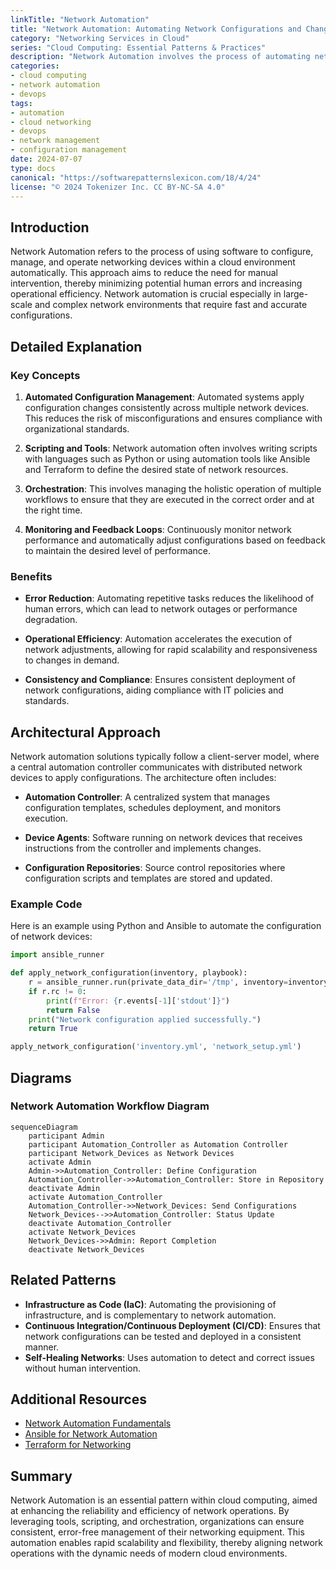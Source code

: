 ```yaml
---
linkTitle: "Network Automation"
title: "Network Automation: Automating Network Configurations and Changes to Reduce Errors"
category: "Networking Services in Cloud"
series: "Cloud Computing: Essential Patterns & Practices"
description: "Network Automation involves the process of automating network configurations and changes to reduce operational errors, enhance efficiency, and improve the agility of network management in cloud environments."
categories:
- cloud computing
- network automation
- devops
tags:
- automation
- cloud networking
- devops
- network management
- configuration management
date: 2024-07-07
type: docs
canonical: "https://softwarepatternslexicon.com/18/4/24"
license: "© 2024 Tokenizer Inc. CC BY-NC-SA 4.0"
---
```


## Introduction

Network Automation refers to the process of using software to configure, manage, and operate networking devices within a cloud environment automatically. This approach aims to reduce the need for manual intervention, thereby minimizing potential human errors and increasing operational efficiency. Network automation is crucial especially in large-scale and complex network environments that require fast and accurate configurations.

## Detailed Explanation

### Key Concepts

1. **Automated Configuration Management**: Automated systems apply configuration changes consistently across multiple network devices. This reduces the risk of misconfigurations and ensures compliance with organizational standards.

2. **Scripting and Tools**: Network automation often involves writing scripts with languages such as Python or using automation tools like Ansible and Terraform to define the desired state of network resources.

3. **Orchestration**: This involves managing the holistic operation of multiple workflows to ensure that they are executed in the correct order and at the right time.

4. **Monitoring and Feedback Loops**: Continuously monitor network performance and automatically adjust configurations based on feedback to maintain the desired level of performance.

### Benefits

- **Error Reduction**: Automating repetitive tasks reduces the likelihood of human errors, which can lead to network outages or performance degradation.
  
- **Operational Efficiency**: Automation accelerates the execution of network adjustments, allowing for rapid scalability and responsiveness to changes in demand.
  
- **Consistency and Compliance**: Ensures consistent deployment of network configurations, aiding compliance with IT policies and standards.

## Architectural Approach

Network automation solutions typically follow a client-server model, where a central automation controller communicates with distributed network devices to apply configurations. The architecture often includes:

- **Automation Controller**: A centralized system that manages configuration templates, schedules deployment, and monitors execution.

- **Device Agents**: Software running on network devices that receives instructions from the controller and implements changes.

- **Configuration Repositories**: Source control repositories where configuration scripts and templates are stored and updated.

### Example Code

Here is an example using Python and Ansible to automate the configuration of network devices:

```python
import ansible_runner

def apply_network_configuration(inventory, playbook):
    r = ansible_runner.run(private_data_dir='/tmp', inventory=inventory, playbook=playbook)
    if r.rc != 0:
        print(f"Error: {r.events[-1]['stdout']}")
        return False
    print("Network configuration applied successfully.")
    return True

apply_network_configuration('inventory.yml', 'network_setup.yml')
```

## Diagrams

### Network Automation Workflow Diagram

```mermaid
sequenceDiagram
    participant Admin
    participant Automation_Controller as Automation Controller
    participant Network_Devices as Network Devices
    activate Admin
    Admin->>Automation_Controller: Define Configuration
    Automation_Controller->>Automation_Controller: Store in Repository
    deactivate Admin
    activate Automation_Controller
    Automation_Controller->>Network_Devices: Send Configurations
    Network_Devices-->>Automation_Controller: Status Update
    deactivate Automation_Controller
    activate Network_Devices
    Network_Devices->>Admin: Report Completion
    deactivate Network_Devices
```

## Related Patterns

- **Infrastructure as Code (IaC)**: Automating the provisioning of infrastructure, and is complementary to network automation.
- **Continuous Integration/Continuous Deployment (CI/CD)**: Ensures that network configurations can be tested and deployed in a consistent manner.
- **Self-Healing Networks**: Uses automation to detect and correct issues without human intervention.

## Additional Resources

- [Network Automation Fundamentals](https://www.cisco.com/)
- [Ansible for Network Automation](https://docs.ansible.com/)
- [Terraform for Networking](https://www.terraform.io/)

## Summary

Network Automation is an essential pattern within cloud computing, aimed at enhancing the reliability and efficiency of network operations. By leveraging tools, scripting, and orchestration, organizations can ensure consistent, error-free management of their networking equipment. This automation enables rapid scalability and flexibility, thereby aligning network operations with the dynamic needs of modern cloud environments.
